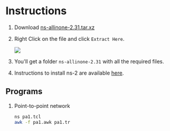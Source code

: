 # Instructions

1. Download [ns-allinone-2.31.tar.xz](ns-allinone-2.31.tar.xz)

2. Right Click on the file and click `Extract Here`.

    ![](../img/ns.png)

3. You'll get a folder `ns-allinone-2.31` with all the required files.

4. Instructions to install ns-2 are available [here](https://www.absingh.com/ns2/).

## Programs

1. Point-to-point network
    ```sh
    ns pa1.tcl
    awk -f pa1.awk pa1.tr
    ```